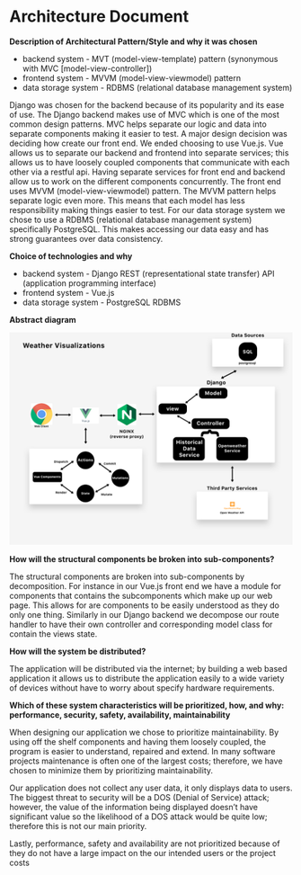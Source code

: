 # Architecture Document

**Description of Architectural Pattern/Style and why it was chosen**
- backend system - MVT (model-view-template) pattern (synonymous with MVC [model-view-controller])
- frontend system - MVVM (model-view-viewmodel) pattern
- data storage system - RDBMS (relational database management system)

Django was chosen for the backend because of its popularity and its ease of use.  The Django backend makes use of MVC which is one of the most common design patterns.  MVC helps separate our logic and data into separate components making it easier to test.  A major design decision was deciding how create our front end.  We ended choosing to use Vue.js. Vue allows us to separate our backend and frontend into separate services; this allows us to have loosely coupled components that communicate with each other via a restful api.  Having separate services for front end and backend allow us to work on the different components concurrently.   The front end uses  MVVM (model-view-viewmodel) pattern.  The MVVM pattern helps separate logic even more.  This means that each model has less responsibility making things easier to test.   For our data storage system we chose to use a RDBMS (relational database management system) specifically PostgreSQL.  This makes accessing our data easy and has strong guarantees over data consistency. 

**Choice of technologies and why**
- backend system - Django REST (representational state transfer) API (application programming interface)
- frontend system - Vue.js
- data storage system - PostgreSQL RDBMS

**Abstract diagram**

![architecture](/Pics/Arch.png)


**How will the structural components be broken into sub-components?**

The structural components are broken into sub-components by decomposition.  For instance in our Vue.js front end we have a module for components that contains the subcomponents which make up our web page.  This allows for are components to be easily understood as they do only one thing. Similarly in our Django backend we decompose our route handler to have their own controller and corresponding model class for contain the views state. 

**How will the system be distributed?**

The application will be distributed via the internet; by building a web based application it allows us to distribute the application easily to a wide variety of devices without have to worry about specify hardware requirements.  

**Which of these system characteristics will be prioritized, how, and why: performance, security, safety, availability, maintainability**

When designing our application we chose to prioritize maintainability.  By using off the shelf components and having them loosely coupled, the program is easier to understand, repaired and extend.  In many software projects maintenance is often one of the largest costs; therefore, we have chosen to minimize them by prioritizing maintainability. 

Our application does not collect any user data, it only displays data to users.  The biggest threat to security will be a DOS (Denial of Service) attack; however, the value of the information being displayed doesn’t have significant value so the likelihood of a DOS attack would be quite low; therefore this is not our main priority. 

Lastly, performance, safety and availability are not prioritized because of they do not have a large impact on the our intended users or the project costs

